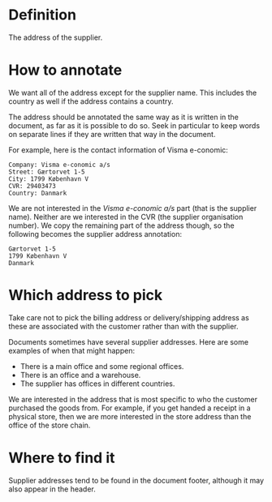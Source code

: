 # Definition
The address of the supplier.

# How to annotate
We want all of the address except for the supplier name. This includes the country as well if the address contains a country.

The address should be annotated the same way as it is written in the document, as far as it is possible to do so. Seek in particular to keep words on separate lines if they are written that way in the document.

For example, here is the contact information of Visma e-conomic:

```
Company: Visma e-conomic a/s
Street: Gærtorvet 1-5
City: 1799 København V
CVR: 29403473
Country: Danmark
```

We are not interested in the *Visma e-conomic a/s* part (that is the supplier name). Neither are we interested in the CVR (the supplier organisation number). We copy the remaining part of the address though, so the following becomes the supplier address annotation:

```
Gærtorvet 1-5
1799 København V
Danmark
```

# Which address to pick
Take care not to pick the billing address or delivery/shipping address as these are associated with the customer rather than with the supplier.

Documents sometimes have several supplier addresses. Here are some examples of when that might happen:

* There is a main office and some regional offices.
* There is an office and a warehouse.
* The supplier has offices in different countries.

We are interested in the address that is most specific to who the customer purchased the goods from. For example, if you get handed a receipt in a physical store, then we are more interested in the store address than the office of the store chain.

# Where to find it
Supplier addresses tend to be found in the document footer, although it may also appear in the header.
